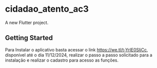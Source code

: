 # cidadao_atento_ac3

A new Flutter project.

## Getting Started

Para Instalar o aplicativo basta acessar o link https://we.tl/t-YrIE0SIjCc, disponível até o dia 11/12/2024, realizar o passo a passo solicitado para a instalação e realizar o cadastro para acesso as funções.
 
 
